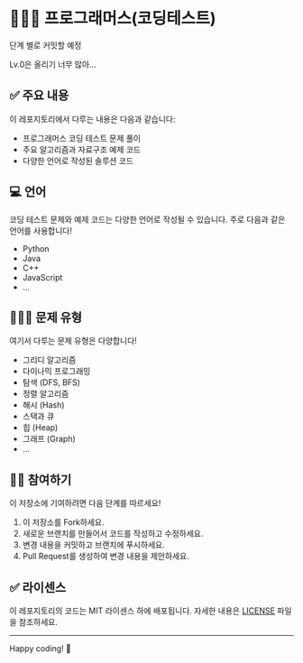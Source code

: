 # 🧑🏻‍💻 프로그래머스(코딩테스트)

단계 별로 커밋할 예정 

Lv.0은 올리기 너무 많아... 

## ✅ 주요 내용

이 레포지토리에서 다루는 내용은 다음과 같습니다:

- 프로그래머스 코딩 테스트 문제 풀이
- 주요 알고리즘과 자료구조 예제 코드
- 다양한 언어로 작성된 솔루션 코드

## 💻 언어

코딩 테스트 문제와 예제 코드는 다양한 언어로 작성될 수 있습니다. 주로 다음과 같은 언어를 사용합니다!

- Python
- Java
- C++
- JavaScript
- ...

## 👩🏽‍💻 문제 유형

여기서 다루는 문제 유형은 다양합니다!

- 그리디 알고리즘
- 다이나믹 프로그래밍
- 탐색 (DFS, BFS)
- 정렬 알고리즘
- 해시 (Hash)
- 스택과 큐
- 힙 (Heap)
- 그래프 (Graph)
- ...

## 🤝🏼 참여하기

이 저장소에 기여하려면 다음 단계를 따르세요!

1. 이 저장소를 Fork하세요.
2. 새로운 브랜치를 만들어서 코드를 작성하고 수정하세요.
3. 변경 내용을 커밋하고 브랜치에 푸시하세요.
4. Pull Request를 생성하여 변경 내용을 제안하세요.

## ✅︎ 라이센스

이 레포지토리의 코드는 MIT 라이센스 하에 배포됩니다. 자세한 내용은 [LICENSE](LICENSE) 파일을 참조하세요.

---

Happy coding! 🚀
